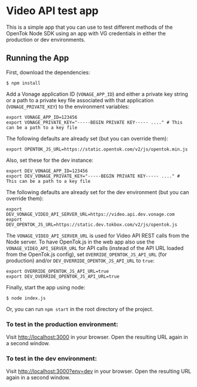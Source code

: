 # Video API test app

This is a simple app that you can use to test different methods of the OpenTok Node SDK
using an app with VG credentials in either the production or dev environments.


## Running the App

First, download the dependencies:

```
$ npm install
```

Add a Vonage application ID (`VONAGE_APP_ID`) and either a private key string
or a path to a private key file associated with that application (`VONAGE_PRIVATE_KEY`)
to the environment variables:

```
export VONAGE_APP_ID=123456
export VONAGE_PRIVATE_KEY="-----BEGIN PRIVATE KEY----- ...." # This can be a path to a key file
```

The following defaults are already set (but you can override them):

```export VONAGE_VIDEO_API_SERVER_URL=https://video.api.vonage.com
export OPENTOK_JS_URL=https://static.opentok.com/v2/js/opentok.min.js
```

Also, set these for the dev instance:

```
export DEV_VONAGE_APP_ID=123456
export DEV_VONAGE_PRIVATE_KEY="-----BEGIN PRIVATE KEY----- ...." # This can be a path to a key file
```

The following defaults are already set for the dev environment (but you can override them):

```
export DEV_VONAGE_VIDEO_API_SERVER_URL=https://video.api.dev.vonage.com
export DEV_OPENTOK_JS_URL=https://static.dev.tokbox.com/v2/js/opentok.js
```

The `VONAGE_VIDEO_API_SERVER_URL` is used for Video API REST calls from the Node server.
To have OpenTok.js in the web app also use the `VONAGE_VIDEO_API_SERVER_URL` for API calls
(instead of the API URL loaded from the OpenTok.js config), set `OVERRIDE_OPENTOK_JS_API_URL` 
(for production) and/or `DEV_OVERRIDE_OPENTOK_JS_API_URL` to `true`:

```
export OVERRIDE_OPENTOK_JS_API_URL=true
export DEV_OVERRIDE_OPENTOK_JS_API_URL=true
```

Finally, start the app using node:

```
$ node index.js
```

Or, you can run `npm start` in the root directory of the project.

### To test in the production environment:

Visit <http://localhost:3000> in your browser. Open the resulting URL again in a second window.

### To test in the dev environment:

Visit <http://localhost:3000?env=dev> in your browser. Open the resulting URL again in a second window.

